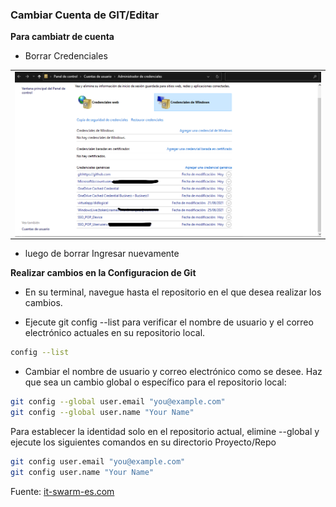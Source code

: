 ### Cambiar Cuenta de GIT/Editar

**Para cambiatr de cuenta**

- Borrar Credenciales

<table align="center" >
  <tr>
    <td align="center" style="padding=0;width=50%;">
      <img align="center" style="padding=0;" src="../images/credenciales.png" />
    </td>
  </tr>
</table>

* luego de borrar Ingresar nuevamente

**Realizar cambios en la Configuracion de Git**

* En su terminal, navegue hasta el repositorio en el que desea realizar los cambios. 

* Ejecute git config --list para verificar el nombre de usuario y el correo electrónico actuales en su repositorio local.

```bash
config --list
```

* Cambiar el nombre de usuario y correo electrónico como se desee. Haz que sea un cambio global o específico para el repositorio local:

```bash
git config --global user.email "you@example.com"
git config --global user.name "Your Name"
```

Para establecer la identidad solo en el repositorio actual, elimine --global y ejecute los siguientes comandos en su directorio Proyecto/Repo

```bash
git config user.email "you@example.com"
git config user.name "Your Name"
```


Fuente: [it-swarm-es.com](https://www.it-swarm-es.com/es/git/como-cambiar-mi-nombre-de-usuario-git-en-la-terminal/1046566054/)